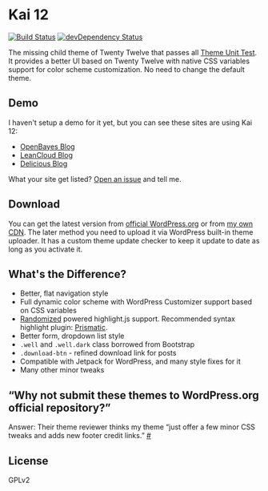 # Kai 12
[![Build Status](https://travis-ci.org/sparanoid/kai-12.svg)](https://travis-ci.org/sparanoid/kai-12)
[![devDependency Status](https://david-dm.org/sparanoid/kai-12/dev-status.svg)](https://david-dm.org/sparanoid/kai-12#info=devDependencies)

The missing child theme of Twenty Twelve that passes all [Theme Unit Test](https://codex.wordpress.org/Theme_Unit_Test). It provides a better UI based on Twenty Twelve with native CSS variables support for color scheme customization. No need to change the default theme.

## Demo

I haven't setup a demo for it yet, but you can see these sites are using Kai 12:

- [OpenBayes Blog](http://openbayes.blog/)
- [LeanCloud Blog](http://blog.leancloud.cn/)
- [Delicious Blog](http://blog.delicious.com/)

What your site get listed? [Open an issue](https://github.com/sparanoid/kai-12/issues) and tell me.

## Download

You can get the latest version from [official WordPress.org][dl-wp] or from [my own CDN](dl-cdn). The later method you need to upload it via WordPress built-in theme uploader. It has a custom theme update checker to keep it update to date as long as you activate it.

## What's the Difference?

- Better, flat navigation style
- Full dynamic color scheme with WordPress Customizer support based on CSS variables
- [Randomized](https://sparanoid.com/lab/randomized/) powered highlight.js support. Recommended syntax highlight plugin: [Prismatic](https://perishablepress.com/prismatic/).
- Better form, dropdown list style
- `.well` and `.well.dark` class borrowed from Bootstrap
- `.download-btn` - refined download link for posts
- Compatible with Jetpack for WordPress, and many style fixes for it
- Many other minor tweaks

## “Why not submit these themes to WordPress.org official repository?”

Answer: Their theme reviewer thinks my theme “just offer a few minor CSS tweaks and adds new footer credit links.” [#](http://themes.trac.wordpress.org/ticket/10728)

## License

GPLv2

[dl-wp]: https://wordpress.org/themes/kai-12/
[dl-cdn]: https://rsrc.sparanoid.com/download/kai-12.zip
